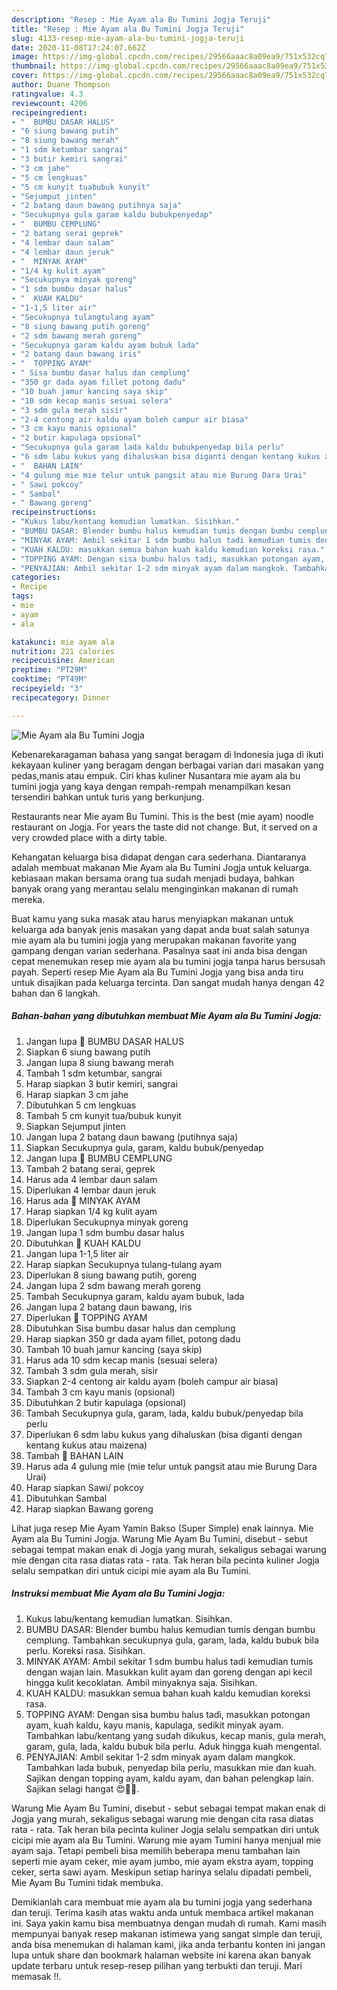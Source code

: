 ```yaml
---
description: "Resep : Mie Ayam ala Bu Tumini Jogja Teruji"
title: "Resep : Mie Ayam ala Bu Tumini Jogja Teruji"
slug: 4133-resep-mie-ayam-ala-bu-tumini-jogja-teruji
date: 2020-11-08T17:24:07.662Z
image: https://img-global.cpcdn.com/recipes/29566aaac8a09ea9/751x532cq70/mie-ayam-ala-bu-tumini-jogja-foto-resep-utama.jpg
thumbnail: https://img-global.cpcdn.com/recipes/29566aaac8a09ea9/751x532cq70/mie-ayam-ala-bu-tumini-jogja-foto-resep-utama.jpg
cover: https://img-global.cpcdn.com/recipes/29566aaac8a09ea9/751x532cq70/mie-ayam-ala-bu-tumini-jogja-foto-resep-utama.jpg
author: Duane Thompson
ratingvalue: 4.3
reviewcount: 4206
recipeingredient:
- "  BUMBU DASAR HALUS"
- "6 siung bawang putih"
- "8 siung bawang merah"
- "1 sdm ketumbar sangrai"
- "3 butir kemiri sangrai"
- "3 cm jahe"
- "5 cm lengkuas"
- "5 cm kunyit tuabubuk kunyit"
- "Sejumput jinten"
- "2 batang daun bawang putihnya saja"
- "Secukupnya gula garam kaldu bubukpenyedap"
- "  BUMBU CEMPLUNG"
- "2 batang serai geprek"
- "4 lembar daun salam"
- "4 lembar daun jeruk"
- "  MINYAK AYAM"
- "1/4 kg kulit ayam"
- "Secukupnya minyak goreng"
- "1 sdm bumbu dasar halus"
- "  KUAH KALDU"
- "1-1,5 liter air"
- "Secukupnya tulangtulang ayam"
- "8 siung bawang putih goreng"
- "2 sdm bawang merah goreng"
- "Secukupnya garam kaldu ayam bubuk lada"
- "2 batang daun bawang iris"
- "  TOPPING AYAM"
- " Sisa bumbu dasar halus dan cemplung"
- "350 gr dada ayam fillet potong dadu"
- "10 buah jamur kancing saya skip"
- "10 sdm kecap manis sesuai selera"
- "3 sdm gula merah sisir"
- "2-4 centong air kaldu ayam boleh campur air biasa"
- "3 cm kayu manis opsional"
- "2 butir kapulaga opsional"
- "Secukupnya gula garam lada kaldu bubukpenyedap bila perlu"
- "6 sdm labu kukus yang dihaluskan bisa diganti dengan kentang kukus atau maizena"
- "  BAHAN LAIN"
- "4 gulung mie mie telur untuk pangsit atau mie Burung Dara Urai"
- " Sawi pokcoy"
- " Sambal"
- " Bawang goreng"
recipeinstructions:
- "Kukus labu/kentang kemudian lumatkan. Sisihkan."
- "BUMBU DASAR: Blender bumbu halus kemudian tumis dengan bumbu cemplung. Tambahkan secukupnya gula, garam, lada, kaldu bubuk bila perlu. Koreksi rasa. Sisihkan."
- "MINYAK AYAM: Ambil sekitar 1 sdm bumbu halus tadi kemudian tumis dengan wajan lain. Masukkan kulit ayam dan goreng dengan api kecil hingga kulit kecoklatan. Ambil minyaknya saja. Sisihkan."
- "KUAH KALDU: masukkan semua bahan kuah kaldu kemudian koreksi rasa."
- "TOPPING AYAM: Dengan sisa bumbu halus tadi, masukkan potongan ayam, kuah kaldu, kayu manis, kapulaga, sedikit minyak ayam. Tambahkan labu/kentang yang sudah dikukus, kecap manis, gula merah, garam, gula, lada, kaldu bubuk bila perlu. Aduk hingga kuah mengental."
- "PENYAJIAN: Ambil sekitar 1-2 sdm minyak ayam dalam mangkok. Tambahkan lada bubuk, penyedap bila perlu, masukkan mie dan kuah. Sajikan dengan topping ayam, kaldu ayam, dan bahan pelengkap lain. Sajikan selagi hangat 😍👍🏻."
categories:
- Recipe
tags:
- mie
- ayam
- ala

katakunci: mie ayam ala 
nutrition: 221 calories
recipecuisine: American
preptime: "PT29M"
cooktime: "PT49M"
recipeyield: "3"
recipecategory: Dinner

---
```



![Mie Ayam ala Bu Tumini Jogja](https://img-global.cpcdn.com/recipes/29566aaac8a09ea9/751x532cq70/mie-ayam-ala-bu-tumini-jogja-foto-resep-utama.jpg)

Kebenarekaragaman bahasa yang sangat beragam di Indonesia juga di ikuti kekayaan kuliner yang beragam dengan berbagai varian dari masakan yang pedas,manis atau empuk. Ciri khas kuliner Nusantara mie ayam ala bu tumini jogja yang kaya dengan rempah-rempah menampilkan kesan tersendiri bahkan untuk turis yang berkunjung.


Restaurants near Mie ayam Bu Tumini. This is the best (mie ayam) noodle restaurant on Jogja. For years the taste did not change. But, it served on a very crowded place with a dirty table.

Kehangatan keluarga bisa didapat dengan cara sederhana. Diantaranya adalah membuat makanan Mie Ayam ala Bu Tumini Jogja untuk keluarga. kebiasaan makan bersama orang tua sudah menjadi budaya, bahkan banyak orang yang merantau selalu menginginkan makanan di rumah mereka.

Buat kamu yang suka masak atau harus menyiapkan makanan untuk keluarga ada banyak jenis masakan yang dapat anda buat salah satunya mie ayam ala bu tumini jogja yang merupakan makanan favorite yang gampang dengan varian sederhana. Pasalnya saat ini anda bisa dengan cepat menemukan resep mie ayam ala bu tumini jogja tanpa harus bersusah payah.
Seperti resep Mie Ayam ala Bu Tumini Jogja yang bisa anda tiru untuk disajikan pada keluarga tercinta. Dan sangat mudah hanya dengan 42 bahan dan 6 langkah.


<!--inarticleads1-->

##### Bahan-bahan yang dibutuhkan membuat Mie Ayam ala Bu Tumini Jogja:

1. Jangan lupa  🍜 BUMBU DASAR HALUS
1. Siapkan 6 siung bawang putih
1. Jangan lupa 8 siung bawang merah
1. Tambah 1 sdm ketumbar, sangrai
1. Harap siapkan 3 butir kemiri, sangrai
1. Harap siapkan 3 cm jahe
1. Dibutuhkan 5 cm lengkuas
1. Tambah 5 cm kunyit tua/bubuk kunyit
1. Siapkan Sejumput jinten
1. Jangan lupa 2 batang daun bawang (putihnya saja)
1. Siapkan Secukupnya gula, garam, kaldu bubuk/penyedap
1. Jangan lupa  🍜 BUMBU CEMPLUNG
1. Tambah 2 batang serai, geprek
1. Harus ada 4 lembar daun salam
1. Diperlukan 4 lembar daun jeruk
1. Harus ada  🍜 MINYAK AYAM
1. Harap siapkan 1/4 kg kulit ayam
1. Diperlukan Secukupnya minyak goreng
1. Jangan lupa 1 sdm bumbu dasar halus
1. Dibutuhkan  🍜 KUAH KALDU
1. Jangan lupa 1-1,5 liter air
1. Harap siapkan Secukupnya tulang-tulang ayam
1. Diperlukan 8 siung bawang putih, goreng
1. Jangan lupa 2 sdm bawang merah goreng
1. Tambah Secukupnya garam, kaldu ayam bubuk, lada
1. Jangan lupa 2 batang daun bawang, iris
1. Diperlukan  🍜 TOPPING AYAM
1. Dibutuhkan  Sisa bumbu dasar halus dan cemplung
1. Harap siapkan 350 gr dada ayam fillet, potong dadu
1. Tambah 10 buah jamur kancing (saya skip)
1. Harus ada 10 sdm kecap manis (sesuai selera)
1. Tambah 3 sdm gula merah, sisir
1. Siapkan 2-4 centong air kaldu ayam (boleh campur air biasa)
1. Tambah 3 cm kayu manis (opsional)
1. Dibutuhkan 2 butir kapulaga (opsional)
1. Tambah Secukupnya gula, garam, lada, kaldu bubuk/penyedap bila perlu
1. Diperlukan 6 sdm labu kukus yang dihaluskan (bisa diganti dengan kentang kukus atau maizena)
1. Tambah  🍜 BAHAN LAIN
1. Harus ada 4 gulung mie (mie telur untuk pangsit atau mie Burung Dara Urai)
1. Harap siapkan  Sawi/ pokcoy
1. Dibutuhkan  Sambal
1. Harap siapkan  Bawang goreng


Lihat juga resep Mie Ayam Yamin Bakso (Super Simple) enak lainnya. Mie Ayam ala Bu Tumini Jogja. Warung Mie Ayam Bu Tumini, disebut - sebut sebagai tempat makan enak di Jogja yang murah, sekaligus sebagai warung mie dengan cita rasa diatas rata - rata. Tak heran bila pecinta kuliner Jogja selalu sempatkan diri untuk cicipi mie ayam ala Bu Tumini. 

<!--inarticleads2-->

##### Instruksi membuat  Mie Ayam ala Bu Tumini Jogja:

1. Kukus labu/kentang kemudian lumatkan. Sisihkan.
1. BUMBU DASAR: Blender bumbu halus kemudian tumis dengan bumbu cemplung. Tambahkan secukupnya gula, garam, lada, kaldu bubuk bila perlu. Koreksi rasa. Sisihkan.
1. MINYAK AYAM: Ambil sekitar 1 sdm bumbu halus tadi kemudian tumis dengan wajan lain. Masukkan kulit ayam dan goreng dengan api kecil hingga kulit kecoklatan. Ambil minyaknya saja. Sisihkan.
1. KUAH KALDU: masukkan semua bahan kuah kaldu kemudian koreksi rasa.
1. TOPPING AYAM: Dengan sisa bumbu halus tadi, masukkan potongan ayam, kuah kaldu, kayu manis, kapulaga, sedikit minyak ayam. Tambahkan labu/kentang yang sudah dikukus, kecap manis, gula merah, garam, gula, lada, kaldu bubuk bila perlu. Aduk hingga kuah mengental.
1. PENYAJIAN: Ambil sekitar 1-2 sdm minyak ayam dalam mangkok. Tambahkan lada bubuk, penyedap bila perlu, masukkan mie dan kuah. Sajikan dengan topping ayam, kaldu ayam, dan bahan pelengkap lain. Sajikan selagi hangat 😍👍🏻.


Warung Mie Ayam Bu Tumini, disebut - sebut sebagai tempat makan enak di Jogja yang murah, sekaligus sebagai warung mie dengan cita rasa diatas rata - rata. Tak heran bila pecinta kuliner Jogja selalu sempatkan diri untuk cicipi mie ayam ala Bu Tumini. Warung mie ayam Tumini hanya menjual mie ayam saja. Tetapi pembeli bisa memilih beberapa menu tambahan lain seperti mie ayam ceker, mie ayam jumbo, mie ayam ekstra ayam, topping ceker, serta sawi ayam. Meskipun setiap harinya selalu dipadati pembeli, Mie Ayam Bu Tumini tidak membuka. 

Demikianlah cara membuat mie ayam ala bu tumini jogja yang sederhana dan teruji. Terima kasih atas waktu anda untuk membaca artikel makanan ini. Saya yakin kamu bisa membuatnya dengan mudah di rumah. Kami masih mempunyai banyak resep makanan istimewa yang sangat simple dan teruji, anda bisa menemukan di halaman kami, jika anda terbantu konten ini jangan lupa untuk share dan bookmark halaman website ini karena akan banyak update terbaru untuk resep-resep pilihan yang terbukti dan teruji. Mari memasak !!. 
